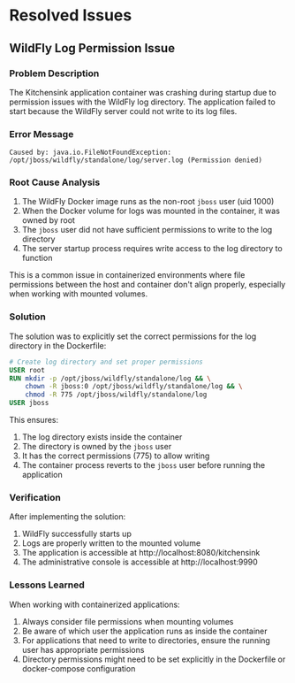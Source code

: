 # Resolved Issues

## WildFly Log Permission Issue

### Problem Description
The Kitchensink application container was crashing during startup due to permission issues with the WildFly log directory. The application failed to start because the WildFly server could not write to its log files.

### Error Message
```
Caused by: java.io.FileNotFoundException: /opt/jboss/wildfly/standalone/log/server.log (Permission denied)
```

### Root Cause Analysis
1. The WildFly Docker image runs as the non-root `jboss` user (uid 1000)
2. When the Docker volume for logs was mounted in the container, it was owned by root
3. The `jboss` user did not have sufficient permissions to write to the log directory
4. The server startup process requires write access to the log directory to function

This is a common issue in containerized environments where file permissions between the host and container don't align properly, especially when working with mounted volumes.

### Solution
The solution was to explicitly set the correct permissions for the log directory in the Dockerfile:

```dockerfile
# Create log directory and set proper permissions
USER root
RUN mkdir -p /opt/jboss/wildfly/standalone/log && \
    chown -R jboss:0 /opt/jboss/wildfly/standalone/log && \
    chmod -R 775 /opt/jboss/wildfly/standalone/log
USER jboss
```

This ensures:
1. The log directory exists inside the container
2. The directory is owned by the `jboss` user 
3. It has the correct permissions (775) to allow writing
4. The container process reverts to the `jboss` user before running the application

### Verification
After implementing the solution:
1. WildFly successfully starts up 
2. Logs are properly written to the mounted volume
3. The application is accessible at http://localhost:8080/kitchensink
4. The administrative console is accessible at http://localhost:9990

### Lessons Learned
When working with containerized applications:
1. Always consider file permissions when mounting volumes
2. Be aware of which user the application runs as inside the container
3. For applications that need to write to directories, ensure the running user has appropriate permissions
4. Directory permissions might need to be set explicitly in the Dockerfile or docker-compose configuration 